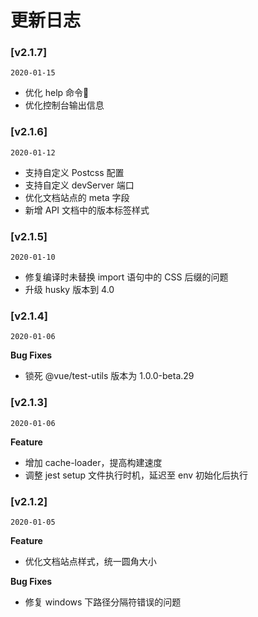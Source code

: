 # 更新日志

### [v2.1.7]
`2020-01-15`

- 优化 help 命令
- 优化控制台输出信息


### [v2.1.6]
`2020-01-12`

- 支持自定义 Postcss 配置
- 支持自定义 devServer 端口
- 优化文档站点的 meta 字段
- 新增 API 文档中的版本标签样式


### [v2.1.5]
`2020-01-10`

- 修复编译时未替换 import 语句中的 CSS 后缀的问题
- 升级 husky 版本到 4.0


### [v2.1.4]
`2020-01-06`

**Bug Fixes**

- 锁死 @vue/test-utils 版本为 1.0.0-beta.29


### [v2.1.3]
`2020-01-06`

**Feature**

- 增加 cache-loader，提高构建速度
- 调整 jest setup 文件执行时机，延迟至 env 初始化后执行


### [v2.1.2]
`2020-01-05`

**Feature**

- 优化文档站点样式，统一圆角大小

**Bug Fixes**

- 修复 windows 下路径分隔符错误的问题
